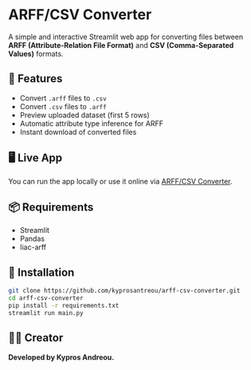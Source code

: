 # ARFF/CSV Converter

A simple and interactive Streamlit web app for converting files between **ARFF (Attribute-Relation File Format)** and **CSV (Comma-Separated Values)** formats.

## 🚀 Features

- Convert `.arff` files to `.csv`
- Convert `.csv` files to `.arff`
- Preview uploaded dataset (first 5 rows)
- Automatic attribute type inference for ARFF
- Instant download of converted files

## 🖥️ Live App

You can run the app locally or use it online via [ARFF/CSV Converter](https://arff-csv-converter.streamlit.app/).

## 📦 Requirements
- Streamlit
- Pandas
- liac-arff

## 🔧 Installation

```bash
git clone https://github.com/kyprosantreou/arff-csv-converter.git
cd arff-csv-converter
pip install -r requirements.txt
streamlit run main.py
```

## 🧑‍💻 Creator
**Developed by Kypros Andreou.**
